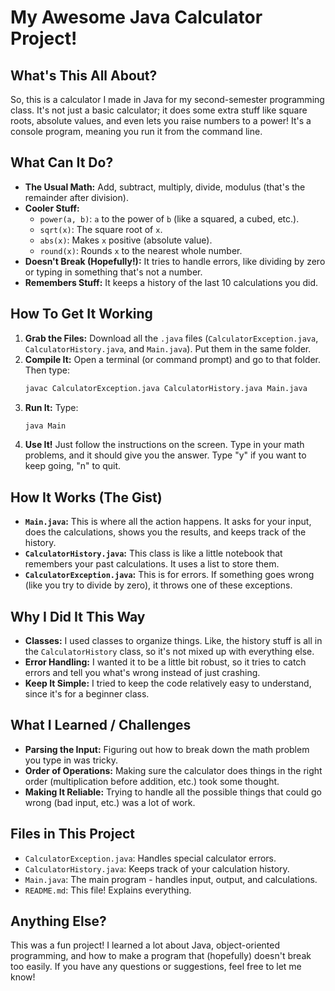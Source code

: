 # My Awesome Java Calculator Project!

## What's This All About?

So, this is a calculator I made in Java for my second-semester programming class. It's not just a basic calculator; it does some extra stuff like square roots, absolute values, and even lets you raise numbers to a power! It's a console program, meaning you run it from the command line.

## What Can It Do?

*   **The Usual Math:** Add, subtract, multiply, divide, modulus (that's the remainder after division).
*   **Cooler Stuff:**
    *   `power(a, b)`:  `a` to the power of `b` (like a squared, a cubed, etc.).
    *   `sqrt(x)`:  The square root of `x`.
    *   `abs(x)`:  Makes `x` positive (absolute value).
    *   `round(x)`:  Rounds `x` to the nearest whole number.
*   **Doesn't Break (Hopefully!):**  It tries to handle errors, like dividing by zero or typing in something that's not a number.
*   **Remembers Stuff:** It keeps a history of the last 10 calculations you did.

## How To Get It Working

1.  **Grab the Files:** Download all the `.java` files (`CalculatorException.java`, `CalculatorHistory.java`, and `Main.java`). Put them in the same folder.
2.  **Compile It:** Open a terminal (or command prompt) and go to that folder. Then type:
    ```bash
    javac CalculatorException.java CalculatorHistory.java Main.java
    ```
3.  **Run It:** Type:
    ```bash
    java Main
    ```
4.  **Use It!**  Just follow the instructions on the screen. Type in your math problems, and it should give you the answer. Type "y" if you want to keep going, "n" to quit.

## How It Works (The Gist)

*   **`Main.java`:** This is where all the action happens. It asks for your input, does the calculations, shows you the results, and keeps track of the history.
*   **`CalculatorHistory.java`:** This class is like a little notebook that remembers your past calculations. It uses a list to store them.
*   **`CalculatorException.java`:** This is for errors. If something goes wrong (like you try to divide by zero), it throws one of these exceptions.

## Why I Did It This Way

*   **Classes:** I used classes to organize things. Like, the history stuff is all in the `CalculatorHistory` class, so it's not mixed up with everything else.
*   **Error Handling:** I wanted it to be a little bit robust, so it tries to catch errors and tell you what's wrong instead of just crashing.
*   **Keep It Simple:** I tried to keep the code relatively easy to understand, since it's for a beginner class.

## What I Learned / Challenges

*   **Parsing the Input:** Figuring out how to break down the math problem you type in was tricky.
*   **Order of Operations:** Making sure the calculator does things in the right order (multiplication before addition, etc.) took some thought.
*   **Making It Reliable:** Trying to handle all the possible things that could go wrong (bad input, etc.) was a lot of work.

## Files in This Project

*   `CalculatorException.java`:  Handles special calculator errors.
*   `CalculatorHistory.java`:  Keeps track of your calculation history.
*   `Main.java`:  The main program - handles input, output, and calculations.
*   `README.md`:  This file! Explains everything.

## Anything Else?

This was a fun project! I learned a lot about Java, object-oriented programming, and how to make a program that (hopefully) doesn't break too easily. If you have any questions or suggestions, feel free to let me know!
